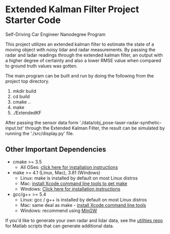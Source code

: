 # Extended Kalman Filter Project Starter Code
Self-Driving Car Engineer Nanodegree Program

This project utilizes an extended kalman filter to estimate the state of a moving object with noisy lidar and radar measurements. By passing the radar and ladar readings through the extended kalman filter, an output with a higher degree of certainty and also a lower RMSE value when compared to ground truth values was gotten.

The main program can be built and run by doing the following from the project top directory.

1. mkdir build
2. cd build
3. cmake ..
4. make
5. ./ExtendedKF

After passing the sensor data form './data/obj_pose-laser-radar-synthetic-input.txt' through the Extended Kalman Filter, the result can be simulated by running the './src/display.py' file.
## Other Important Dependencies

* cmake >= 3.5
  * All OSes: [click here for installation instructions](https://cmake.org/install/)
* make >= 4.1 (Linux, Mac), 3.81 (Windows)
  * Linux: make is installed by default on most Linux distros
  * Mac: [install Xcode command line tools to get make](https://developer.apple.com/xcode/features/)
  * Windows: [Click here for installation instructions](http://gnuwin32.sourceforge.net/packages/make.htm)
* gcc/g++ >= 5.4
  * Linux: gcc / g++ is installed by default on most Linux distros
  * Mac: same deal as make - [install Xcode command line tools](https://developer.apple.com/xcode/features/)
  * Windows: recommend using [MinGW](http://www.mingw.org/)

If you'd like to generate your own radar and lidar data, see the
[utilities repo](https://github.com/udacity/CarND-Mercedes-SF-Utilities) for
Matlab scripts that can generate additional data.